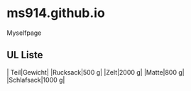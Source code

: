 # ms914.github.io
Myselfpage

## UL Liste

| Teil|Gewicht|
|Rucksack|500 g|
|Zelt|2000 g|
|Matte|800 g|
|Schlafsack|1000 g|
